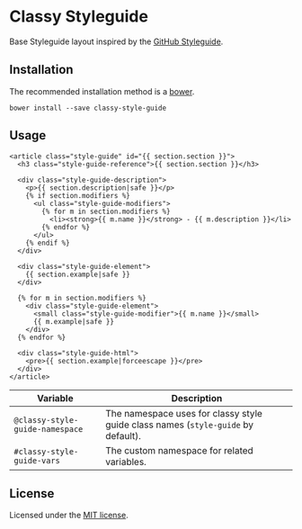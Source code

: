 # Classy Styleguide

Base Styleguide layout inspired by the [GitHub Styleguide](https://github.com/styleguide).


## Installation

The recommended installation method is a [bower](http://bower.io).

```shell
bower install --save classy-style-guide
```


## Usage

```jinja
<article class="style-guide" id="{{ section.section }}">
  <h3 class="style-guide-reference">{{ section.section }}</h3>

  <div class="style-guide-description">
    <p>{{ section.description|safe }}</p>
    {% if section.modifiers %}
      <ul class="style-guide-modifiers">
        {% for m in section.modifiers %}
          <li><strong>{{ m.name }}</strong> - {{ m.description }}</li>
        {% endfor %}
      </ul>
    {% endif %}
  </div>

  <div class="style-guide-element">
    {{ section.example|safe }}
  </div>

  {% for m in section.modifiers %}
    <div class="style-guide-element">
      <small class="style-guide-modifier">{{ m.name }}</small>
      {{ m.example|safe }}
    </div>
  {% endfor %}

  <div class="style-guide-html">
    <pre>{{ section.example|forceescape }}</pre>
  </div>
</article>
```

Variable | Description
---|---
`@classy-style-guide-namespace` | The namespace uses for classy style guide class names (`style-guide` by default).
`#classy-style-guide-vars` | The custom namespace for related variables.


## License

Licensed under the [MIT license](http://mit-license.org/vitalk).
